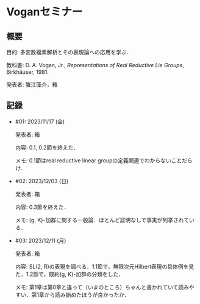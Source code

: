 # Voganセミナー

## 概要

目的: 多変数複素解析とその表現論への応用を学ぶ．

教科書: D. A. Vogan, Jr., *Representations of Real Reductive Lie Groups*, Birkhäuser, 1981.

発表者: 蟹江藻介，箱

## 記録

- \#01: 2023/11/17 (金)
  
  発表者: 箱

  内容: 0.1, 0.2節を終えた．
  
  メモ: 0.1節はreal reductive linear groupの定義関連でわからないことだらけ．

- \#02: 2023/12/03 (日)

  発表者: 箱
  
  内容: 0.3節を終えた．

  メモ: (g, K)-加群に関する一般論．ほとんど証明なしで事実が列挙されている．

- \#03: 2023/12/11 (月)

  発表者: 箱

  内容: SL(2, R)の表現を調べる．1.1節で，無限次元Hilbert表現の具体例を見た．1.2節で，既約(g, K)-加群の分類をした．

  メモ: 第1章は第0章と違って（いまのところ）ちゃんと書かれていて読みやすい．第1章から読み始めたほうが良かったか．
